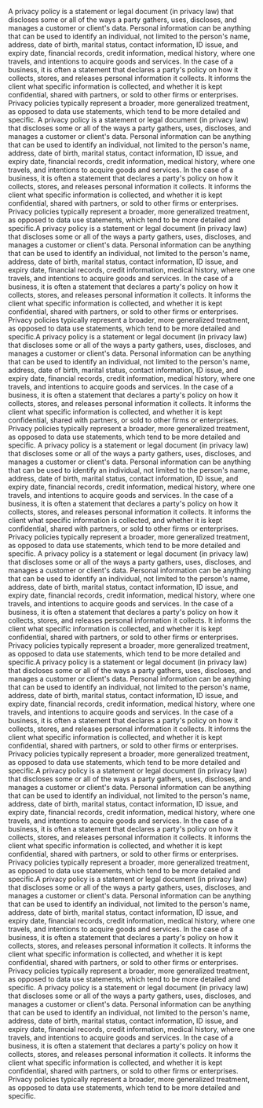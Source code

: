 A privacy policy is a statement or legal document (in privacy law) that discloses some or all of the ways a party gathers, uses,
 discloses, and manages a customer or client's data. Personal information can be anything that can be used to identify an individual,
  not limited to the person's name, address, date of birth, marital status, contact information, ID issue, and expiry date, financial records,
   credit information, medical history, where one travels, and intentions to acquire goods and services. In the case of a business,
    it is often a statement that declares a party's policy on how it collects, stores, and releases personal information it collects.
     It informs the client what specific information is collected, and whether it is kept confidential, shared with partners,
      or sold to other firms or enterprises. Privacy policies typically represent a broader, more generalized treatment,
       as opposed to data use statements, which tend to be more detailed and specific.
       A privacy policy is a statement or legal document (in privacy law) that discloses some or all of the ways a party gathers,
        uses, discloses, and manages a customer or client's data. Personal information can be anything that can be used to identify an individual,
         not limited to the person's name, address, date of birth, marital status, contact information, ID issue, and expiry date,
          financial records, credit information, medical history, where one travels, and intentions to acquire goods and services.
           In the case of a business, it is often a statement that declares a party's policy on how it collects, stores,
            and releases personal information it collects. It informs the client what specific information is collected,
             and whether it is kept confidential, shared with partners, or sold to other firms or enterprises.
              Privacy policies typically represent a broader, more generalized treatment, as opposed to data use statements,
               which tend to be more detailed and specific.A privacy policy is a statement or legal document (in privacy law) that discloses some or all of the ways a party gathers,
                uses, discloses, and manages a customer or client's data. Personal information can be anything that can be used to identify an individual, not limited to the person's name,
                 address, date of birth, marital status, contact information, ID issue, and expiry date, financial records, credit information, medical history, where one travels,
                  and intentions to acquire goods and services. In the case of a business, it is often a statement that declares a party's policy on how it collects, stores,
                   and releases personal information it collects. It informs the client what specific information is collected, and whether it is kept confidential,
                    shared with partners, or sold to other firms or enterprises. Privacy policies typically represent a broader, more generalized treatment,
                     as opposed to data use statements,
                      which tend to be more detailed and specific.A privacy policy is a statement or legal document (in privacy law) that discloses some or all of the ways a party gathers,
                       uses, discloses, and manages a customer or client's data. Personal information can be anything that can be used to identify an individual,
                        not limited to the person's name, address, date of birth, marital status, contact information, ID issue, and expiry date, financial records,
                         credit information, medical history, where one travels, and intentions to acquire goods and services. In the case of a business,
                          it is often a statement that declares a party's policy on how it collects, stores, and releases personal information it collects.
                           It informs the client what specific information is collected, and whether it is kept confidential,
                            shared with partners, or sold to other firms or enterprises. Privacy policies typically represent a broader,
                             more generalized treatment, as opposed to data use statements, which tend to be more detailed and specific.
                             A privacy policy is a statement or legal document (in privacy law) that discloses some or all of the ways a party gathers,
                              uses, discloses, and manages a customer or client's data. Personal information can be anything that can be used to identify an individual, 
                              not limited to the person's name, address, date of birth, marital status, contact information, ID issue, and expiry date, financial records, 
                              credit information, medical history, where one travels, and intentions to acquire goods and services. In the case of a business, 
                              it is often a statement that declares a party's policy on how it collects, stores, and releases personal information it collects. 
                              It informs the client what specific information is collected, and whether it is kept confidential, shared with partners, 
                              or sold to other firms or enterprises. Privacy policies typically represent a broader, more generalized treatment, 
                              as opposed to data use statements, which tend to be more detailed and specific. 
                              A privacy policy is a statement or legal document (in privacy law) that discloses some or all of the ways a party gathers, uses, 
                              discloses, and manages a customer or client's data. Personal information can be anything that can be used to identify an individual,
                               not limited to the person's name, address, date of birth, marital status, contact information, ID issue, and expiry date, financial records, 
                               credit information, medical history, where one travels, and intentions to acquire goods and services. In the case of a business, 
                               it is often a statement that declares a party's policy on how it collects, stores, and releases personal information it collects. 
                               It informs the client what specific information is collected, and whether it is kept confidential, shared with partners, 
                               or sold to other firms or enterprises. Privacy policies typically represent a broader, more generalized treatment, as opposed to data use statements, 
                               which tend to be more detailed and specific.A privacy policy is a statement or legal document (in privacy law) that discloses some or all of the ways a 
                               party gathers, uses, discloses, and manages a customer or client's data. Personal information can be anything that can be used to identify an individual, 
                               not limited to the person's name, address, date of birth, marital status, contact information, ID issue, and expiry date, financial records, 
                               credit information, medical history, where one travels, and intentions to acquire goods and services. In the case of a business, it is often a 
                               statement that declares a party's policy on how it collects, stores, and releases personal information it collects. It informs the client what 
                               specific information is collected, and whether it is kept confidential, shared with partners, or sold to other firms or enterprises. 
                               Privacy policies typically represent a broader, more generalized treatment, as opposed to data use statements, 
                               which tend to be more detailed and specific.A privacy policy is a statement or legal document (in privacy law) that discloses some
                                or all of the ways a party gathers, uses, discloses, and manages a customer or client's data. Personal information can be anything 
                                that can be used to identify an individual, not limited to the person's name, address, date of birth, marital status, contact information,
                                 ID issue, and expiry date, financial records, credit information, medical history, where one travels, and intentions to acquire goods and services. 
                                 In the case of a business, it is often a statement that declares a party's policy on how it collects, stores, and releases personal information it collects. 
                                 It informs the client what specific information is collected, and whether it is kept confidential, shared with partners, or sold to other firms or enterprises. 
                                 Privacy policies typically represent a broader, more generalized treatment, as opposed to data use statements, 
                                 which tend to be more detailed and specific.A privacy policy is a statement or legal document (in privacy law) 
                                 that discloses some or all of the ways a party gathers, uses, discloses, and manages a customer or client's data.
                                  Personal information can be anything that can be used to identify an individual, not limited to the person's name, 
                                  address, date of birth, marital status, contact information, ID issue, and expiry date, financial records, credit information, 
                                  medical history, where one travels, and intentions to acquire goods and services. In the case of a business, 
                                  it is often a statement that declares a party's policy on how it collects, stores, and releases personal information it collects. 
                                  It informs the client what specific information is collected, and whether it is kept confidential, shared with partners, 
                                  or sold to other firms or enterprises. Privacy policies typically represent a broader, more generalized treatment, as opposed to data use statements, 
                                  which tend to be more detailed and specific. A privacy policy is a statement or legal document (in privacy law) that 
                                  discloses some or all of the ways a party gathers, uses, discloses, and manages a customer or client's data. Personal information can be anything 
                                  that can be used to identify an individual, not limited to the person's name, address, date of birth, marital status, contact information, ID issue, 
                                  and expiry date, financial records, credit information, medical history, where one travels, and intentions to acquire goods and services. 
                                  In the case of a business, it is often a statement that declares a party's policy on how it collects, stores, and releases personal information it collects. 
                                  It informs the client what specific information is collected, and whether it is kept confidential, shared with partners, or sold to other firms or enterprises. 
                                  Privacy policies typically represent a broader, more generalized treatment, as opposed to data use statements, which tend to be more detailed and specific.
